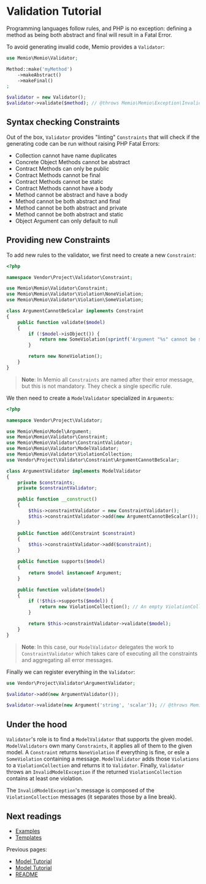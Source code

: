 # Validation Tutorial

Programming languages follow rules, and PHP is no exception: defining a method
as being both abstract and final will result in a Fatal Error.

To avoid generating invalid code, Memio provides a `Validator`:

```php
use Memio\Memio\Validator;

Method::make('myMethod')
    ->makeAbstract()
    ->makeFinal()
;

$validator = new Validator();
$validator->validate($method); // @throws Memio\Memio\Exception\InvalidModelException
```

## Syntax checking Constraints

Out of the box, `Validator` provides "linting" `Constraints` that will check if the
generating code can be run without raising PHP Fatal Errors:

* Collection cannot have name duplicates
* Concrete Object Methods cannot be abstract
* Contract Methods can only be public
* Contract Methods cannot be final
* Contract Methods cannot be static
* Contract Methods cannot have a body
* Method cannot be abstract and have a body
* Method cannot be both abstract and final
* Method cannot be both abstract and private
* Method cannot be both abstract and static
* Object Argument can only default to null

## Providing new Constraints

To add new rules to the validator, we first need to create a new `Constraint`:

```php
<?php

namespace Vendor\Project\Validator\Constraint;

use Memio\Memio\Validator\Constraint;
use Memio\Memio\Validator\Violation\NoneViolation;
use Memio\Memio\Validator\Violation\SomeViolation;

class ArgumentCannotBeScalar implements Constraint
{
    public function validate($model)
    {
        if (!$model->isObject()) {
            return new SomeViolation(sprintf('Argument "%s" cannot be scalar', $model->getName()));
        }

        return new NoneViolation();
    }
}
```

> **Note**: In Memio all `Constraints` are named after their error message, but
> this is not mandatory. They check a single specific rule.

We then need to create a `ModelValidator` specialized in `Arguments`:

```php
<?php

namespace Vendor\Project\Validator;

use Memio\Memio\Model\Argument;
use Memio\Memio\Validator\Constraint;
use Memio\Memio\Validator\ConstraintValidator;
use Memio\Memio\Validator\ModelValidator;
use Memio\Memio\Validator\ViolationCollection;
use Vendor\Project\Validator\Constraint\ArgumentCannotBeScalar;

class ArgumentValidator implements ModelValidator
{
    private $constraints;
    private $constraintValidator;

    public function __construct()
    {
        $this->constraintValidator = new ConstraintValidator();
        $this->constraintValidator->add(new ArgumentCannotBeScalar());
    }

    public function add(Constraint $constraint)
    {
        $this->constraintValidator->add($constraint);
    }

    public function supports($model)
    {
        return $model instanceof Argument;
    }

    public function validate($model)
    {
        if (!$this->supports($model)) {
            return new ViolationCollection(); // An empty ViolationCollection means no errors
        }

        return $this->constraintValidator->validate($model);
    }
}
```

> **Note**: In this case, our `ModelValidator` delegates the work to `ConstraintValidator`
> which takes care of executing all the constraints and aggregating all error messages.

Finally we can register everything in the `Validator`:

```php
use Vendor\Project\Validator\ArgumentValidator;

$validator->add(new ArgumentValidator());

$validator->validate(new Argument('string', 'scalar')); // @throws Memio\Memio\Exception\InvalidModelException
```

## Under the hood

`Validator`'s role is to find a `ModelValidator` that supports the given model.
`ModelValidators` own many `Constraints`, it applies all of them to the given model.
A `Constraint` returns `NoneViolation` if everything is fine, or esle a `SomeViolation`
containing a message. `ModelValidator` adds those `Violations` to a `ViolationCollection`
and returns it to `Validator`. Finally, `Validator` throws an `InvalidModelException` if the
returned `ViolationCollection` contains at least one violation.

The `InvalidModelException`'s message is composed of the `ViolationCollection` messages
(it separates those by a line break).

## Next readings

* [Examples](04-examples.md)
* [Templates](05-templates.md)

Previous pages:

* [Model Tutorial](02-phpdoc-tutorial.md)
* [Model Tutorial](01-model-tutorial.md)
* [README](../README.md)
